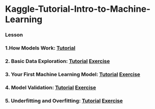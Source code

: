 # Kaggle-Tutorial-Intro-to-Machine-Learning

### Lesson

### 1.How Models Work: [Tutorial](https://github.com/SANGJUN12-KIM/Kaggle-Tutorial-Intro-to-Machine-Learning/blob/main/HowModelsWork.md)

### 2. Basic Data Exploration: [Tutorial](https://github.com/SANGJUN12-KIM/Kaggle-Tutorial-Intro-to-Machine-Learning/blob/main/BasicDataExploration.md) [Exercise](https://github.com/SANGJUN12-KIM/Kaggle-Tutorial-Intro-to-Machine-Learning/blob/main/exercise_explore_your_data.ipynb)

### 3. Your First Machine Learning Model: [Tutorial](https://github.com/SANGJUN12-KIM/Kaggle-Tutorial-Intro-to-Machine-Learning/blob/main/YourFirstMachineLearningModel.md)   [Exercise](https://github.com/SANGJUN12-KIM/Kaggle-Tutorial-Intro-to-Machine-Learning/blob/main/exercise-your-first-machine-learning-model.ipynb)

### 4. Model Validation: [Tutorial](https://github.com/SANGJUN12-KIM/Kaggle-Tutorial-Intro-to-Machine-Learning/blob/main/ModelValidation.md)   [Exercise](https://github.com/SANGJUN12-KIM/Kaggle-Tutorial-Intro-to-Machine-Learning/blob/main/exercise-model-validation.ipynb)

### 5. Underfitting and Overfitting: [Tutorial](https://github.com/SANGJUN12-KIM/Kaggle-Tutorial-Intro-to-Machine-Learning/blob/main/UnderfittingAndOverfitting.ipynb)   [Exercise](https://github.com/SANGJUN12-KIM/Kaggle-Tutorial-Intro-to-Machine-Learning/blob/main/exercise-underfitting-and-overfitting.ipynb)



